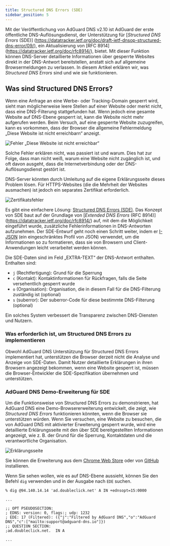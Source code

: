 ```yaml
---
title: Structured DNS Errors (SDE)
sidebar_position: 5
---
```


Mit der Veröffentlichung von AdGuard DNS v2.10 ist AdGuard der erste öffentliche DNS-Auflösungsdienst, der Unterstützung für [_Structured DNS Errors_ (SDE)] (https://datatracker.ietf.org/doc/draft-ietf-dnsop-structured-dns-error/09/), ein Aktualisierung von [RFC 8914] (https://datatracker.ietf.org/doc/rfc8914/), bietet. Mit dieser Funktion können DNS-Server detaillierte Informationen über gesperrte Websites direkt in der DNS-Antwort bereitstellen, anstatt sich auf allgemeine Browsermeldungen zu verlassen. In diesem Artikel erklären wir, was _Structured DNS Errors_ sind und wie sie funktionieren.

## Was sind Structured DNS Errors?

Wenn eine Anfrage an eine Werbe- oder Tracking-Domain gesperrt wird, sieht man möglicherweise leere Stellen auf einer Website oder merkt nicht, dass eine DNS-Filterung stattgefunden hat. Wenn jedoch eine gesamte Website auf DNS-Ebene gesperrt ist, kann die Website nicht mehr aufgerufen werden. Beim Versuch, auf eine gesperrte Website zuzugreifen, kann es vorkommen, dass der Browser die allgemeine Fehlermeldung „Diese Website ist nicht erreichbarn“ anzeigt.

![Fehler „Diese Website ist nicht erreichbar“](https://cdn.adtidy.org/content/blog/dns/dns_error.png)

Solche Fehler erklären nicht, was passiert ist und warum. Dies hat zur Folge, dass man nicht weiß, warum eine Website nicht zugänglich ist, und oft davon ausgeht, dass die Internetverbindung oder der DNS-Auflösungsdienst gestört ist.

DNS-Server könnten durch Umleitung auf die eigene Erklärungsseite dieses Problem lösen. Für HTTPS-Websites (die die Mehrheit der Websites ausmachen) ist jedoch ein separates Zertifikat erforderlich.

![Zertifikatsfehler](https://cdn.adtidy.org/content/blog/dns/certificate_error.png?1)

Es gibt eine einfachere Lösung: [Structured DNS Errors (SDE)](https://datatracker.ietf.org/doc/draft-ietf-dnsop-structured-dns-error/09/). Das Konzept von SDE baut auf der Grundlage von [_Extended DNS Errors_ (RFC 8914)] (https://datatracker.ietf.org/doc/rfc8914/) auf, mit dem die Möglichkeit eingeführt wurde, zusätzliche Fehlerinformationen in DNS-Antworten aufzunehmen. Der SDE-Entwurf geht noch einen Schritt weiter, indem er [I-JSON](https://www.rfc-editor.org/rfc/rfc7493) (ein eingeschränktes Profil von JSON) verwendet, um die Informationen so zu formatieren, dass sie von Browsern und Client-Anwendungen leicht verarbeitet werden können.

Die SDE-Daten sind im Feld „EXTRA-TEXT“ der DNS-Antwort enthalten. Enthalten sind:

- `j` (Rechtfertigung): Grund für die Sperrung
- `c` (Kontakt): Kontaktinformationen für Rückfragen, falls die Seite versehentlich gesperrt wurde
- `o` (Organisation): Organisation, die in diesem Fall für die DNS-Filterung zuständig ist (optional)
- `s` (suberror): Der suberror-Code für diese bestimmte DNS-Filterung (optional)

Ein solches System verbessert die Transparenz zwischen DNS-Diensten und Nutzern.

### Was erforderlich ist, um Structured DNS Errors zu implementieren

Obwohl AdGuard DNS Unterstützung für Structured DNS Errors implementiert hat, unterstützen die Browser derzeit nicht die Analyse und Anzeige von SDE-Daten. Damit Nutzer detaillierte Erklärungen in ihren Browsern angezeigt bekommen, wenn eine Website gesperrt ist, müssen die Browser-Entwickler die SDE-Spezifikation übernehmen und unterstützen.

### AdGuard DNS Demo-Erweiterung für SDE

Um die Funktionsweise von Structured DNS Errors zu demonstrieren, hat AdGuard DNS eine Demo-Browsererweiterung entwickelt, die zeigt, wie _Structured DNS Errors_ funktionieren könnten, wenn die Browser sie unterstützen würden. Wenn Sie versuchen, eine Website zu besuchen, die von AdGuard DNS mit aktivierter Erweiterung gesperrt wurde, wird eine detaillierte Erklärungsseite mit den über SDE bereitgestellten Informationen angezeigt, wie z. B. der Grund für die Sperrung, Kontaktdaten und die verantwortliche Organisation.

![Erklärungsseite](https://cdn.adtidy.org/blog/new/jlkdbaccess_blocked.png)

Sie können die Erweiterung aus dem [Chrome Web Store](https://chromewebstore.google.com/detail/oeinmjfnchfhaabhchfjkbdpmgeageen) oder von [GitHub](https://github.com/AdguardTeam/dns-sde-extension/) installieren.

Wenn Sie sehen wollen, wie es auf DNS-Ebene aussieht, können Sie den Befehl `dig` verwenden und in der Ausgabe nach `EDE` suchen.

```text
% dig @94.140.14.14 'ad.doubleclick.net' A IN +ednsopt=15:0000

...

;; OPT PSEUDOSECTION:
; EDNS: version: 0, flags:; udp: 1232
; EDE: 17 (Filtered): ({"j":"Filtered by AdGuard DNS","o":"AdGuard DNS","c":["mailto:support@adguard-dns.io"]})
;; QUESTION SECTION:
;ad.doubleclick.net.  IN A

...
```
